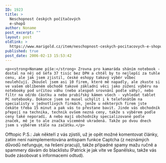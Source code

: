 ```yaml
---
ID: 1923
title: >
  Neschopnost českých počítačových
  e-shopů
author: Noname
post_excerpt: ""
layout: post
oldlink: >
  https://www.marigold.cz/item/neschopnost-ceskych-pocitacovych-e-shopu
published: true
post_date: 2006-02-13 15:53:42
---
```

	<p><strong>Noname píše:</strong> Zrovna pro kamaráda sháním notebook - dostal na něj od šéfa 37 tisíc bez DPH a chtěl by to nejlepší za tuhle cenu, ale jak jsem zjistil, české eshopy takový výběr vůbec neulehčují. Zkoušel jsem asi 10 firem, které mě napadly, ale zkuste si ve vašem oblíbeném obchodě takové základní věci jako zúžení výběru na notebooky pod určitou váhu (nebo alespoň srovnání podle váhy), nebo filtr na od/do částku a nebo prubířský kámen všech - vyhledat tablet PC notebooky. Dokonce jsem se musel uchýlit i k telefonátům na specialisty v jednotlivých firmách, jenže u některých firem jste čekáte třeba 15 minut a pak vás to přestane bavit. Jinde vás obchodník přepojí na technika, technik ovšem nezná ceny, takže s výběrem podle ceny také neporadí. A nebo mají obchodníky specializované podle značek, mě je to ale značka víceméně ukradená. Takže po dvou dnech jsem s výběrem stále na začátku.</p>
<p>Offtopic P.S.: Jak někteří z vás zjistili, už je opět možné komentovat články, zatím není naimplementována antispam funkce Captcha (z neznámých důvodů nefunguje, na řešení pracuji), takže případné spamy mažu ručně a spammery dávám do blacklistu (Patrick je jak víte ve Španělsku, takže vás bude zásobovat s informacemi odtud).</p>